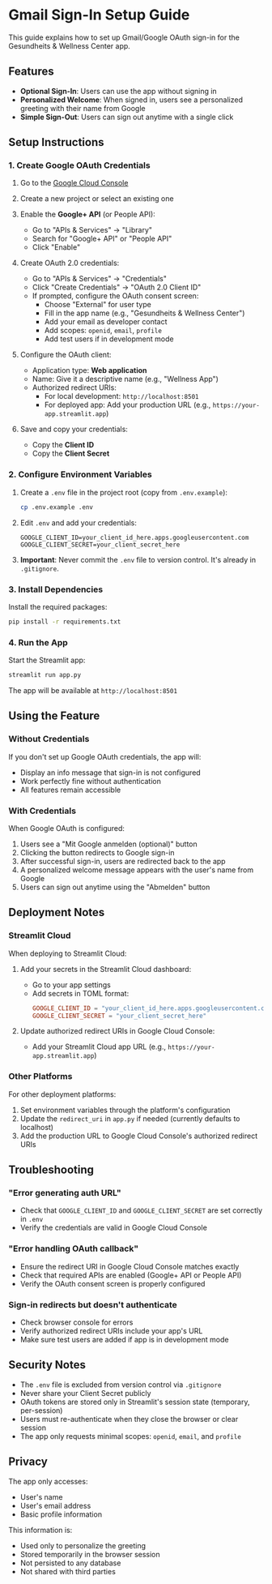# Gmail Sign-In Setup Guide

This guide explains how to set up Gmail/Google OAuth sign-in for the Gesundheits & Wellness Center app.

## Features

- **Optional Sign-In**: Users can use the app without signing in
- **Personalized Welcome**: When signed in, users see a personalized greeting with their name from Google
- **Simple Sign-Out**: Users can sign out anytime with a single click

## Setup Instructions

### 1. Create Google OAuth Credentials

1. Go to the [Google Cloud Console](https://console.cloud.google.com/)
2. Create a new project or select an existing one
3. Enable the **Google+ API** (or People API):
   - Go to "APIs & Services" → "Library"
   - Search for "Google+ API" or "People API"
   - Click "Enable"

4. Create OAuth 2.0 credentials:
   - Go to "APIs & Services" → "Credentials"
   - Click "Create Credentials" → "OAuth 2.0 Client ID"
   - If prompted, configure the OAuth consent screen:
     - Choose "External" for user type
     - Fill in the app name (e.g., "Gesundheits & Wellness Center")
     - Add your email as developer contact
     - Add scopes: `openid`, `email`, `profile`
     - Add test users if in development mode

5. Configure the OAuth client:
   - Application type: **Web application**
   - Name: Give it a descriptive name (e.g., "Wellness App")
   - Authorized redirect URIs:
     - For local development: `http://localhost:8501`
     - For deployed app: Add your production URL (e.g., `https://your-app.streamlit.app`)

6. Save and copy your credentials:
   - Copy the **Client ID**
   - Copy the **Client Secret**

### 2. Configure Environment Variables

1. Create a `.env` file in the project root (copy from `.env.example`):
   ```bash
   cp .env.example .env
   ```

2. Edit `.env` and add your credentials:
   ```
   GOOGLE_CLIENT_ID=your_client_id_here.apps.googleusercontent.com
   GOOGLE_CLIENT_SECRET=your_client_secret_here
   ```

3. **Important**: Never commit the `.env` file to version control. It's already in `.gitignore`.

### 3. Install Dependencies

Install the required packages:
```bash
pip install -r requirements.txt
```

### 4. Run the App

Start the Streamlit app:
```bash
streamlit run app.py
```

The app will be available at `http://localhost:8501`

## Using the Feature

### Without Credentials

If you don't set up Google OAuth credentials, the app will:
- Display an info message that sign-in is not configured
- Work perfectly fine without authentication
- All features remain accessible

### With Credentials

When Google OAuth is configured:
1. Users see a "Mit Google anmelden (optional)" button
2. Clicking the button redirects to Google sign-in
3. After successful sign-in, users are redirected back to the app
4. A personalized welcome message appears with the user's name from Google
5. Users can sign out anytime using the "Abmelden" button

## Deployment Notes

### Streamlit Cloud

When deploying to Streamlit Cloud:

1. Add your secrets in the Streamlit Cloud dashboard:
   - Go to your app settings
   - Add secrets in TOML format:
     ```toml
     GOOGLE_CLIENT_ID = "your_client_id_here.apps.googleusercontent.com"
     GOOGLE_CLIENT_SECRET = "your_client_secret_here"
     ```

2. Update authorized redirect URIs in Google Cloud Console:
   - Add your Streamlit Cloud app URL (e.g., `https://your-app.streamlit.app`)

### Other Platforms

For other deployment platforms:
1. Set environment variables through the platform's configuration
2. Update the `redirect_uri` in `app.py` if needed (currently defaults to localhost)
3. Add the production URL to Google Cloud Console's authorized redirect URIs

## Troubleshooting

### "Error generating auth URL"
- Check that `GOOGLE_CLIENT_ID` and `GOOGLE_CLIENT_SECRET` are set correctly in `.env`
- Verify the credentials are valid in Google Cloud Console

### "Error handling OAuth callback"
- Ensure the redirect URI in Google Cloud Console matches exactly
- Check that required APIs are enabled (Google+ API or People API)
- Verify the OAuth consent screen is properly configured

### Sign-in redirects but doesn't authenticate
- Check browser console for errors
- Verify authorized redirect URIs include your app's URL
- Make sure test users are added if app is in development mode

## Security Notes

- The `.env` file is excluded from version control via `.gitignore`
- Never share your Client Secret publicly
- OAuth tokens are stored only in Streamlit's session state (temporary, per-session)
- Users must re-authenticate when they close the browser or clear session
- The app only requests minimal scopes: `openid`, `email`, and `profile`

## Privacy

The app only accesses:
- User's name
- User's email address
- Basic profile information

This information is:
- Used only to personalize the greeting
- Stored temporarily in the browser session
- Not persisted to any database
- Not shared with third parties
